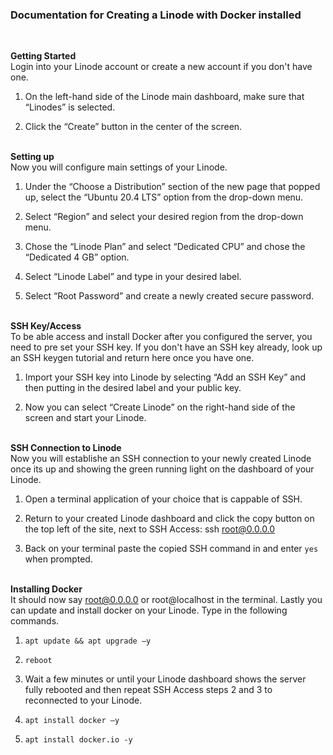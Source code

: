 <h3>Documentation for Creating a Linode with Docker installed</h3>
<br>

**Getting Started** <br>
Login into your Linode account or create a new account if you don't have one.

1. On the left-hand side of the Linode main dashboard, make sure that “Linodes” is selected. 

2. Click the “Create” button in the center of the screen. 

<br> **Setting up** <br>
Now you will configure main settings of your Linode.

1. Under the “Choose a Distribution” section of the new page that popped up, select the “Ubuntu 20.4 LTS” option from the drop-down menu. 



2. Select “Region” and select your desired region from the drop-down menu.  

3. Chose the “Linode Plan” and select “Dedicated CPU” and chose the “Dedicated 4 GB” option.  

4. Select “Linode Label” and type in your desired label. 

5. Select “Root Password” and create a newly created secure password.

<br> **SSH Key/Access** <br>
To be able access and install Docker after you configured the server, you need to pre set your SSH key. If you don't have an SSH key already, look up an SSH keygen tutorial and return here once you have one.

1. Import your SSH key into Linode by selecting “Add an SSH Key” and then putting in the desired label and your public key. 

2. Now you can select “Create Linode” on the right-hand side of the screen and start your Linode. 

<br> **SSH Connection to Linode** <br>
Now you will establishe an SSH connection to your newly created Linode once its up and showing the green running light on the dashboard of your Linode.

1. Open a terminal application of your choice that is cappable of SSH.

2. Return to your created Linode dashboard and click the copy button on the top left of the site, next to SSH Access: ssh root@0.0.0.0

3. Back on your terminal paste the copied SSH command in and enter `yes` when prompted.

<br> **Installing Docker** <br>
It should now say root@0.0.0.0 or root@localhost in the terminal. Lastly you can update and install docker on your Linode. Type in the following commands.

1. `apt update && apt upgrade –y`

2. `reboot`

3. Wait a few minutes or until your Linode dashboard shows the server fully rebooted and then repeat SSH Access steps 2 and 3 to reconnected to your Linode.

4. `apt install docker –y` 

5. `apt install docker.io -y` 

 
